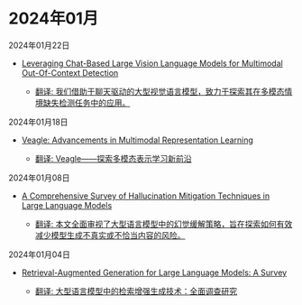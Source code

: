 # 2024年01月

2024年01月22日

- [Leveraging Chat-Based Large Vision Language Models for Multimodal Out-Of-Context Detection](2024年01月22日/Leveraging_Chat-Based_Large_Vision_Language_Models_for_Multimodal_Out-Of-Context_Detection.md)

    - [翻译: 我们借助于聊天驱动的大型视觉语言模型，致力于探索其在多模态情境缺失检测任务中的应用。](2024年01月22日/Leveraging_Chat-Based_Large_Vision_Language_Models_for_Multimodal_Out-Of-Context_Detection.md)

2024年01月18日

- [Veagle: Advancements in Multimodal Representation Learning](2024年01月18日/Veagle_Advancements_in_Multimodal_Representation_Learning.md)

    - [翻译: Veagle——探索多模态表示学习新前沿](2024年01月18日/Veagle_Advancements_in_Multimodal_Representation_Learning.md)

2024年01月08日

- [A Comprehensive Survey of Hallucination Mitigation Techniques in Large Language Models](2024年01月08日/A_Comprehensive_Survey_of_Hallucination_Mitigation_Techniques_in_Large_Language_Models.md)

    - [翻译: 本文全面审视了大型语言模型中的幻觉缓解策略，旨在探索如何有效减少模型生成不真实或不恰当内容的风险。](2024年01月08日/A_Comprehensive_Survey_of_Hallucination_Mitigation_Techniques_in_Large_Language_Models.md)

2024年01月04日

- [Retrieval-Augmented Generation for Large Language Models: A Survey](2024年01月04日/Retrieval-Augmented_Generation_for_Large_Language_Models_A_Survey.md)

    - [翻译: 大型语言模型中的检索增强生成技术：全面调查研究](2024年01月04日/Retrieval-Augmented_Generation_for_Large_Language_Models_A_Survey.md)
